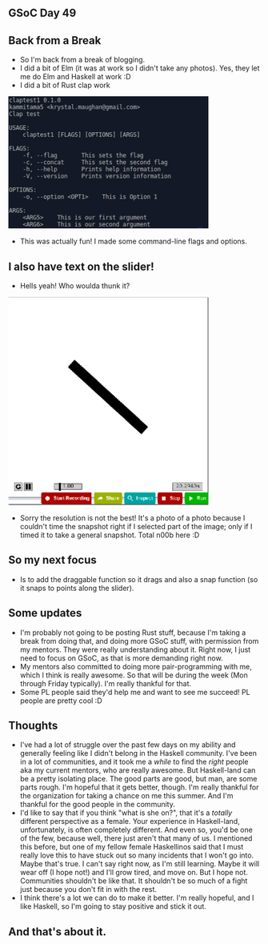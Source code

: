 ## GSoC Day 49

## Back from a Break

- So I'm back from a break of blogging. 
- I did a bit of Elm (it was at work so I didn't take any photos). Yes, they let me do Elm and Haskell at work :D
- I did a bit of Rust clap work

<img src="/images/gsocbreak/clap1.png" width="400">

- This was actually fun! I made some command-line flags and options.

## I also have text on the slider!

- Hells yeah! Who woulda thunk it?

<img src="/images/gsocbreak/slidertext.png" width="400">

- Sorry the resolution is not the best! It's a photo of a photo because I couldn't time the snapshot right if I
  selected part of the image; only if I timed it to take a general snapshot. Total n00b here :D

## So my next focus

- Is to add the draggable function so it drags and also a snap function
  (so it snaps to points along the slider). 
  
## Some updates

- I'm probably not going to be posting Rust stuff, because I'm taking a break from doing that, and doing more GSoC stuff,
  with permission from my mentors. They were really understanding about it. Right now, I just need to focus on GSoC,
  as that is more demanding right now.
- My mentors also committed to doing more pair-programming with me, which I think is really awesome. So that will be
  during the week (Mon through Friday typically). I'm really thankful for that.
- Some PL people said they'd help me and want to see me succeed! PL people are pretty cool :D
  
## Thoughts

- I've had a lot of struggle over the past few days on my ability and generally feeling like I didn't belong in the Haskell
  community. I've been in a lot of communities, and it took me a *while* to find the *right* people aka my current mentors,
  who are really awesome. But Haskell-land can be a pretty isolating place. The good parts are good, but man, are some parts
  rough. I'm hopeful that it gets better, though. I'm really thankful for the organization for taking a chance on me this
  summer. And I'm thankful for the good people in the community.
- I'd like to say that if you think "what is she on?", that it's a *totally* different perspective as a female. Your experience
  in Haskell-land, unfortunately, is often completely different. And even so, you'd be one of the few, because well, there
  just aren't that many of us. I mentioned this before, but one of my fellow female Haskellinos said that I must really love
  this to have stuck out so many incidents that I won't go into. Maybe that's true. I can't say right now, as I'm still learning.
  Maybe it will wear off (I hope not!) and I'll grow tired, and move on. But I hope not. Communities shouldn't be like that.
  It shouldn't be so much of a fight just because you don't fit in with the rest.
- I think there's a lot we can do to make it better. I'm really hopeful, and I like Haskell, so I'm going to stay positive
  and stick it out.
  
## And that's about it.

